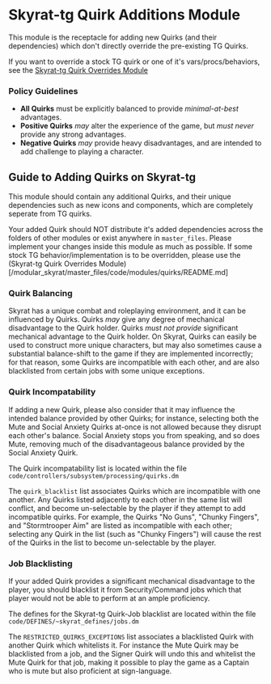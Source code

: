 # Skyrat-tg Quirk Additions Module

This module is the receptacle for adding new Quirks (and their dependencies) which don't directly override the pre-existing TG Quirks.

If you want to override a stock TG quirk or one of it's vars/procs/behaviors, see the [Skyrat-tg Quirk Overrides Module](/modular_skyrat/master_files/code/modules/quirks/README.md)

### Policy Guidelines
- **All Quirks** must be explicitly balanced to provide *minimal-at-best* advantages.
- **Positive Quirks** *may* alter the experience of the game, but *must never* provide any strong advantages.
- **Negative Quirks** *may* provide heavy disadvantages, and are intended to add challenge to playing a character.

## Guide to Adding Quirks on Skyrat-tg

This module should contain any additional Quirks, and their unique dependencies such as new icons and components, which are completely seperate from TG quirks.

Your added Quirk should NOT distribute it's added dependencies across the folders of other modules or exist anywhere in `master_files`. Please implement your changes inside this module as much as possible. If some stock TG behavior/implementation is to be overridden, please use the (Skyrat-tg Quirk Overrides Module)[/modular_skyrat/master_files/code/modules/quirks/README.md]

### Quirk Balancing

Skyrat has a unique combat and roleplaying environment, and it can be influenced by Quirks. Quirks *may* give any degree of mechanical disadvantage to the Quirk holder. Quirks *must not provide* significant mechanical advantage to the Quirk holder. On Skyrat, Quirks can easily be used to construct more unique characters, but may also sometimes cause a substantial balance-shift to the game if they are implemented incorrectly; for that reason, some Quirks are incompatible with each other, and are also blacklisted from certain jobs with some unique exceptions.

### Quirk Incompatability

If adding a new Quirk, please also consider that it may influence the intended balance provided by other Quirks; for instance, selecting both the Mute and Social Anxiety Quirks at-once is not allowed because they disrupt each other's balance. Social Anxiety stops you from speaking, and so does Mute, removing much of the disadvantageous balance provided by the Social Anxiety Quirk.

The Quirk incompatability list is located within the file `code/controllers/subsystem/processing/quirks.dm`

The `quirk_blacklist` list associates Quirks which are incompatible with one another. Any Quirks listed adjacently to each other in the same list will conflict, and become un-selectable by the player if they attempt to add incompatible quirks. For example, the Quirks "No Guns", "Chunky Fingers", and "Stormtrooper Aim" are listed as incompatible with each other; selecting any Quirk in the list (such as "Chunky Fingers") will cause the rest of the Quirks in the list to become un-selectable by the player.

### Job Blacklisting

If your added Quirk provides a significant mechanical disadvantage to the player, you should blacklist it from Security/Command jobs which that player would not be able to perform at an ample proficiency.

The defines for the Skyrat-tg Quirk-Job blacklist are located within the file `code/DEFINES/~skyrat_defines/jobs.dm`

The `RESTRICTED_QUIRKS_EXCEPTIONS` list associates a blacklisted Quirk with another Quirk which whitelists it. For instance the Mute Quirk may be blacklisted from a job, and the Signer Quirk will undo this and whitelist the Mute Quirk for that job, making it possible to play the game as a Captain who is mute but also proficient at sign-language.
